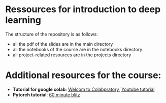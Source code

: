 # Ressources for introduction to deep learning 
The structure of the repository is as follows:
- all the pdf of the slides are in the main directory
- all the notebooks of the course are in the notebooks directory
- all project-related resources are in the projects directory

# Additional resources for the course:
- **Tutorial for google colab**: [Welcom to Colabpratory](https://colab.research.google.com/), [Youtube tutorial](https://www.youtube.com/watch?v=RLYoEyIHL6A)
- **Pytorch tutorial**: [60 minute blitz](https://pytorch.org/tutorials/beginner/deep_learning_60min_blitz.html)


